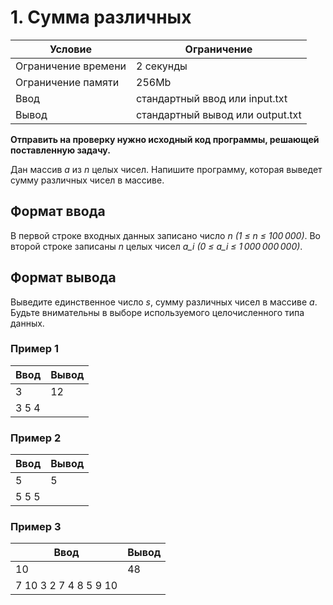 # 1. Сумма различных
| Условие             | Ограничение                      |
|---------------------|----------------------------------|
| Ограничение времени | 2 секунды                        |
| Ограничение памяти  | 256Mb                            |
| Ввод                | стандартный ввод или input.txt   |
| Вывод               | стандартный вывод или output.txt |

**Отправить на проверку нужно исходный код программы, решающей поставленную задачу.**

Дан массив *a* из *n* целых чисел. Напишите программу, которая выведет сумму различных чисел в массиве.

## Формат ввода
В первой строке входных данных записано число *n (1 ≤ n ≤ 100 000)*. Во второй строке записаны *n* целых чисел *a_i (0 ≤ a_i ≤ 1 000 000 000)*.

## Формат вывода
Выведите единственное число *s*, сумму различных чисел в массиве *a*. Будьте внимательны в выборе используемого целочисленного типа данных.

### Пример 1
| Ввод  | Вывод |
|-------|-------|
| 3     | 12    |
| 3 5 4 |       |

### Пример 2

| Ввод  | Вывод |
|-------|-------|
| 5     | 5     |
| 5 5 5 |       |

### Пример 3
| Ввод                  | Вывод |
|-----------------------|-------|
| 10                    | 48    |
| 7 10 3 2 7 4 8 5 9 10 |       |

